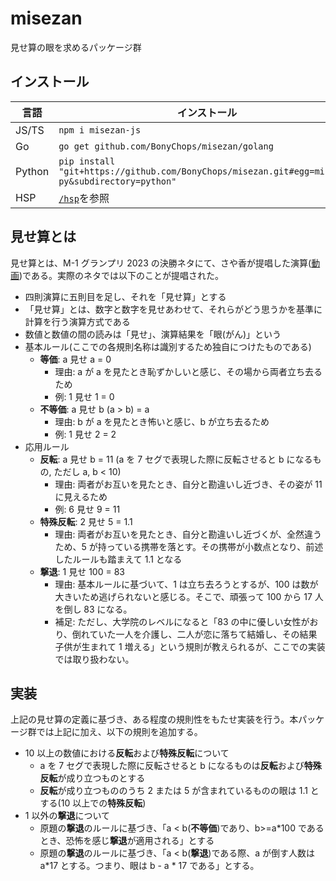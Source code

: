 # misezan

見せ算の眼を求めるパッケージ群

## インストール

| 言語   | インストール                                                                                    |
| ------ | ----------------------------------------------------------------------------------------------- |
| JS/TS  | `npm i misezan-js`                                                                              |
| Go     | `go get github.com/BonyChops/misezan/golang`                                                    |
| Python | `pip install "git+https://github.com/BonyChops/misezan.git#egg=misezan-py&subdirectory=python"` |
| HSP    | [`/hsp`](https://github.com/BonyChops/misezan/tree/main/hsp)を参照                              |

## 見せ算とは

見せ算とは、M-1 グランプリ 2023 の決勝ネタにて、さや香が提唱した演算([動画](https://lemino.docomo.ne.jp/contents/Y3JpZDovL3BsYWxhLmlwdHZmLmpwL3ZvZC8wMDAwMDAwMDAwX2wwbHFhdTA2dnM=?pit_git_type=LIVE_SINGLE))である。実際のネタでは以下のことが提唱された。

- 四則演算に五則目を足し、それを「見せ算」とする
- 「見せ算」とは、数字と数字を見せあわせて、それらがどう思うかを基準に計算を行う演算方式である
- 数値と数値の間の読みは「見せ」、演算結果を「眼(がん)」という
- 基本ルール(ここでの各規則名称は識別するため独自につけたものである)
  - **等価**: a 見せ a = 0
    - 理由: a が a を見たとき恥ずかしいと感じ、その場から両者立ち去るため
    - 例: 1 見せ 1 = 0
  - **不等価**: a 見せ b (a > b) = a
    - 理由: b が a を見たとき怖いと感じ、b が立ち去るため
    - 例: 1 見せ 2 = 2
- 応用ルール
  - **反転**: a 見せ b = 11 (a を 7 セグで表現した際に反転させると b になるもの, ただし a, b < 10)
    - 理由: 両者がお互いを見たとき、自分と勘違いし近づき、その姿が 11 に見えるため
    - 例: 6 見せ 9 = 11
  - **特殊反転**: 2 見せ 5 = 1.1
    - 理由: 両者がお互いを見たとき、自分と勘違いし近づくが、全然違うため、5 が持っている携帯を落とす。その携帯が小数点となり、前述したルールも踏まえて 1.1 となる
  - **撃退**: 1 見せ 100 = 83
    - 理由: 基本ルールに基づいて、1 は立ち去ろうとするが、100 は数が大きいため逃げられないと感じる。そこで、頑張って 100 から 17 人を倒し 83 になる。
    - 補足: ただし、大学院のレベルになると「83 の中に優しい女性がおり、倒れていた一人を介護し、二人が恋に落ちて結婚し、その結果子供が生まれて 1 増える」という規則が教えられるが、ここでの実装では取り扱わない。

## 実装

上記の見せ算の定義に基づき、ある程度の規則性をもたせ実装を行う。本パッケージ群では上記に加え、以下の規則を追加する。

- 10 以上の数値における**反転**および**特殊反転**について
  - a を 7 セグで表現した際に反転させると b になるものは**反転**および**特殊反転**が成り立つものとする
  - **反転**が成り立つもののうち 2 または 5 が含まれているものの眼は 1.1 とする(10 以上での**特殊反転**)
- 1 以外の**撃退**について
  - 原題の**撃退**のルールに基づき、「a < b(**不等価**)であり、b>=a\*100 であるとき、恐怖を感じ**撃退**が適用される」とする
  - 原題の**撃退**のルールに基づき、「a < b(**撃退**)である際、a が倒す人数は a*17 とする。つまり、眼は b - a * 17 である」とする。

